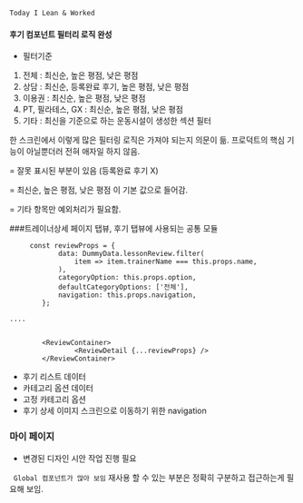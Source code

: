 ```
Today I Lean & Worked
```

#### 후기 컴포넌트 필터리 로직 완성
- 필터기준
1) 전체 : 최신순, 높은 평점, 낮은 평점
2) 상담 : 최신순, 등록완료 후기, 높은 평점, 낮은 평점
3) 이용권 : 최신순, 높은 평점, 낮은 평점
4) PT, 필라테스, GX : 최신순, 높은 평점, 낮은 평점
5) 기타 : 최신을 기준으로 하는 운동시설이 생성한 섹션 필터

한 스크린에서 이렇게 많은 필터링 로직은 가져야 되는지 의문이 듦.
프로덕트의 핵심 기능이 아닐뿐더러 전혀 애자일 하지 않음.

= 잘못 표시된 부분이 있음 (등록완료 후기 X)

= 최신순, 높은 평점, 낮은 평점 이 기본 값으로 들어감.

= 기타 항목만 예외처리가 필요함.


###트레이너상세 페이지 탭뷰, 후기 탭뷰에 사용되는 공통 모듈

```
     const reviewProps = {
            data: DummyData.lessonReview.filter(
                item => item.trainerName === this.props.name,
            ),
            categoryOption: this.props.option,
            defaultCategoryOptions: ['전체'],
            navigation: this.props.navigation,
        };
        
....
        
        
        <ReviewContainer>
                <ReviewDetail {...reviewProps} />
        </ReviewContainer>
```

- 후기 리스트 데이터
- 카테고리 옵션 데이터
- 고정 카테고리 옵션
- 후기 상세 이미지 스크린으로 이동하기 위한 navigation





### 마이 페이지
- 변경된 디자인 시안 작업 진행 필요

```` Global 컴포넌트가 많아 보임```` 재사용 할 수 있는 부분은 정확히 구분하고 접근하는게 필요해 보임.